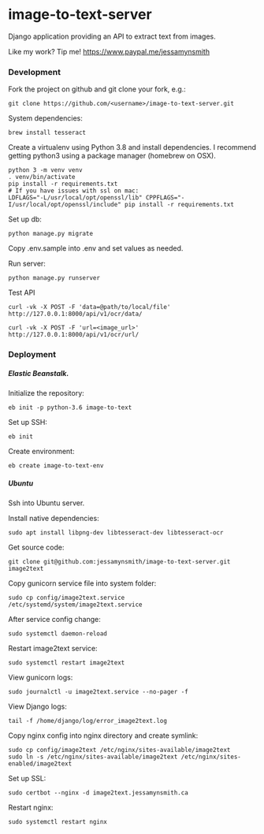 # image-to-text-server

Django application providing an API to extract text from images.


Like my work? Tip me! https://www.paypal.me/jessamynsmith


### Development

Fork the project on github and git clone your fork, e.g.:

    git clone https://github.com/<username>/image-to-text-server.git

System dependencies:

    brew install tesseract

Create a virtualenv using Python 3.8 and install dependencies. I recommend getting python3 using a package manager (homebrew on OSX).

    python 3 -m venv venv
    . venv/bin/activate
    pip install -r requirements.txt
    # If you have issues with ssl on mac:
    LDFLAGS="-L/usr/local/opt/openssl/lib" CPPFLAGS="-I/usr/local/opt/openssl/include" pip install -r requirements.txt

Set up db:

    python manage.py migrate
    
Copy .env.sample into .env and set values as needed.
    
Run server:

    python manage.py runserver
    
Test API

    curl -vk -X POST -F 'data=@path/to/local/file' http://127.0.0.1:8000/api/v1/ocr/data/
    
    curl -vk -X POST -F 'url=<image_url>' http://127.0.0.1:8000/api/v1/ocr/url/
    
### Deployment

##### Elastic Beanstalk.

Initialize the repository:

    eb init -p python-3.6 image-to-text
    
Set up SSH:

    eb init

Create environment:
    
    eb create image-to-text-env

##### Ubuntu

Ssh into Ubuntu server.

Install native dependencies:

    sudo apt install libpng-dev libtesseract-dev libtesseract-ocr

Get source code:

    git clone git@github.com:jessamynsmith/image-to-text-server.git image2text

Copy gunicorn service file into system folder:

    sudo cp config/image2text.service /etc/systemd/system/image2text.service

After service config change:

    sudo systemctl daemon-reload

Restart image2text service:

    sudo systemctl restart image2text

View gunicorn logs:

    sudo journalctl -u image2text.service --no-pager -f

View Django logs:

    tail -f /home/django/log/error_image2text.log 

Copy nginx config into nginx directory and create symlink:

    sudo cp config/image2text /etc/nginx/sites-available/image2text
    sudo ln -s /etc/nginx/sites-available/image2text /etc/nginx/sites-enabled/image2text

Set up SSL:

    sudo certbot --nginx -d image2text.jessamynsmith.ca

Restart nginx:

    sudo systemctl restart nginx
